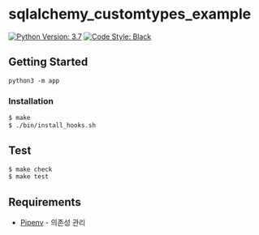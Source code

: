 # sqlalchemy_customtypes_example

[![Python Version: 3.7](https://badgen.net/badge/python/3.7/blue)](https://docs.python.org/3.7/)&nbsp;[![Code Style: Black](https://badgen.net/badge/code%20style/black/black)](https://github.com/ambv/black)

## Getting Started

```
python3 -m app 
```

### Installation

```sh
$ make
$ ./bin/install_hooks.sh
```

## Test

```sh
$ make check
$ make test
```

## Requirements

<!-- TODO: Describe stack of this project -->
* [Pipenv](https://github.com/pypa/pipenv) - 의존성 관리
